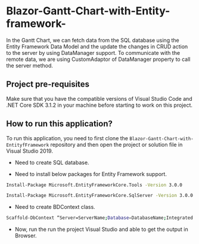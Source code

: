 # Blazor-Gantt-Chart-with-Entity-framework-
In the Gantt Chart, we can fetch data from the SQL database using the Entity Framework Data Model and the update the changes in CRUD action to the server by using DataManager support. To communicate with the remote data, we are using CustomAdaptor of DataManager property to call the server method.

## Project pre-requisites
Make sure that you have the compatible versions of Visual Studio Code and .NET Core SDK 3.1.2 in your machine before starting to work on this project.

## How to run this application?
To run this application, you need to first clone the `Blazor-Gantt-Chart-with-EntityfFramework` repository and then open the project or solution file in Visual Studio 2019. 

* Need to create SQL database.

* Need to install below packages for Entity Framework support.

```bash
Install-Package Microsoft.EntityFrameworkCore.Tools -Version 3.0.0

Install-Package Microsoft.EntityFrameworkCore.SqlServer -Version 3.0.0
```

* Need to create BDContext class.

```bash
Scaffold-DbContext “Server=ServerName;Database=DatabaseName;Integrated Security=True” Microsoft.EntityFrameworkCore.SqlServer -OutputDir Models
```

* Now, run the run the project Visual Studio and able to get the output in Browser.
